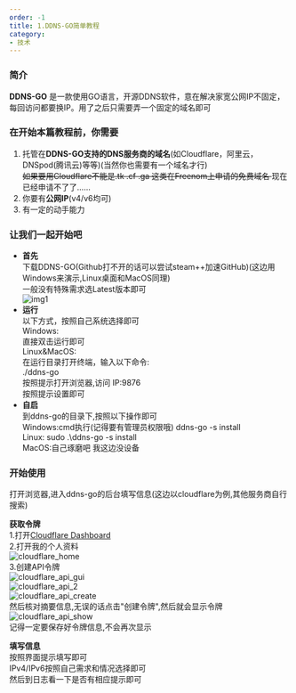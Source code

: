```yaml
---
order: -1
title: 1.DDNS-GO简单教程
category:
- 技术
---
```


### 简介     
**DDNS-GO** 是一款使用GO语言，开源DDNS软件，意在解决家宽公网IP不固定，每回访问都要换IP。用了之后只需要弄一个固定的域名即可  

### 在开始本篇教程前，你需要  
1. 托管在**DDNS-GO支持的DNS服务商的域名**(如Cloudflare，阿里云，DNSpod(腾讯云)等等)(当然你也需要有一个域名才行)   
<s> 如果要用Cloudflare不能是.tk .cf .ga 这类在Freenom上申请的免费域名 </s> 现在已经申请不了了......  
2. 你要有**公网IP**(v4/v6均可)  
3. 有一定的动手能力   

### 让我们一起开始吧  
- **首先**  
下载DDNS-GO(Github打不开的话可以尝试steam++加速GitHub)(这边用Windows来演示,Linux桌面和MacOS同理)  
一般没有特殊需求选Latest版本即可   
![img1](https://img.yyyyt.top/vuepress/guide/someapp/DDNS-GO/DDNS-GO01.png)
- **运行**  
以下方式，按照自己系统选择即可   
Windows:   
直接双击运行即可   
Linux&MacOS:  
在运行目录打开终端，输入以下命令:  
./ddns-go    
按照提示打开浏览器,访问 IP:9876  
按照提示设置即可  
- **自启**  
到ddns-go的目录下,按照以下操作即可   
Windows:cmd执行(记得要有管理员权限哦) ddns-go -s install  
Linux:  sudo .\ddns-go -s install  
MacOS:自己琢磨吧 我这边没设备  

### 开始使用   
打开浏览器,进入ddns-go的后台填写信息(这边以cloudflare为例,其他服务商自行搜索)   

**获取令牌**  
1.打开[Cloudflare Dashboard](https://dash.cloudflare.com)  
2.打开我的个人资料  
![cloudflare_home](https://img.yyyyt.top/vuepress/guide/someapp/DDNS-GO/DDNS_GO_Cloudflare_account_home.png)  
3.创建API令牌  
![cloudflare_api_gui](https://img.yyyyt.top/vuepress/guide/someapp/DDNS-GO/DDNS_GO_Cloudflare_api_gui.png)  
![cloudflare_api_2](https://img.yyyyt.top/vuepress/guide/someapp/DDNS-GO/DDNS_GO_Cloudflare_api_2.png)  
![cloudflare_api_create](https://img.yyyyt.top/vuepress/guide/someapp/DDNS-GO/DDNS_GO_Cloudflare_api_create.png)  
然后核对摘要信息,无误的话点击"创建令牌",然后就会显示令牌  
![cloudflare_api_show](https://img.yyyyt.top/vuepress/guide/someapp/DDNS-GO/DDNS_GO_Cloudflare_api_show.png)  
记得一定要保存好令牌信息,不会再次显示  

**填写信息**  
按照界面提示填写即可  
IPv4/IPv6按照自己需求和情况选择即可  
然后到日志看一下是否有相应提示即可  